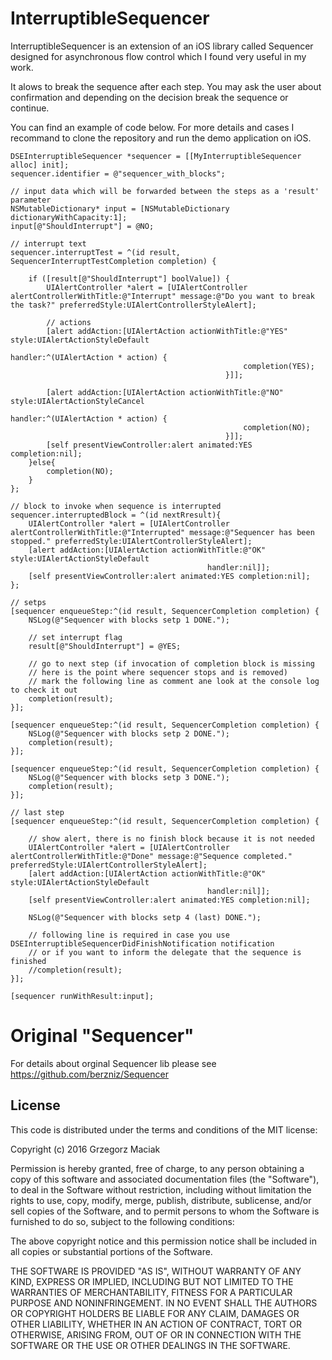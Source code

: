 InterruptibleSequencer
=========

InterruptibleSequencer is an extension of an iOS library called Sequencer designed for asynchronous flow control which I found very useful in my work.

It alows to break the sequence after each step.
You may ask the user about confirmation and depending on the decision break the sequence or continue.

You can find an example of code below.
For more details and cases I recommand to clone the repository and run the demo application on iOS.

```objc
DSEInterruptibleSequencer *sequencer = [[MyInterruptibleSequencer alloc] init];
sequencer.identifier = @"sequencer_with_blocks";

// input data which will be forwarded between the steps as a 'result' parameter
NSMutableDictionary* input = [NSMutableDictionary dictionaryWithCapacity:1];
input[@"ShouldInterrupt"] = @NO;

// interrupt text
sequencer.interruptTest = ^(id result, SequencerInterruptTestCompletion completion) {
    
    if ([result[@"ShouldInterrupt"] boolValue]) {
        UIAlertController *alert = [UIAlertController alertControllerWithTitle:@"Interrupt" message:@"Do you want to break the task?" preferredStyle:UIAlertControllerStyleAlert];
        
        // actions
        [alert addAction:[UIAlertAction actionWithTitle:@"YES" style:UIAlertActionStyleDefault
                                                handler:^(UIAlertAction * action) {
                                                    completion(YES);
                                                }]];
        
        [alert addAction:[UIAlertAction actionWithTitle:@"NO" style:UIAlertActionStyleCancel
                                                handler:^(UIAlertAction * action) {
                                                    completion(NO);
                                                }]];
        [self presentViewController:alert animated:YES completion:nil];
    }else{
        completion(NO);
    }
};

// block to invoke when sequence is interrupted
sequencer.interruptedBlock = ^(id nextRresult){
    UIAlertController *alert = [UIAlertController alertControllerWithTitle:@"Interrupted" message:@"Sequencer has been stopped." preferredStyle:UIAlertControllerStyleAlert];
    [alert addAction:[UIAlertAction actionWithTitle:@"OK" style:UIAlertActionStyleDefault
                                            handler:nil]];
    [self presentViewController:alert animated:YES completion:nil];
};

// setps
[sequencer enqueueStep:^(id result, SequencerCompletion completion) {
    NSLog(@"Sequencer with blocks setp 1 DONE.");
    
    // set interrupt flag
    result[@"ShouldInterrupt"] = @YES;
    
    // go to next step (if invocation of completion block is missing
    // here is the point where sequencer stops and is removed)
    // mark the following line as comment ane look at the console log to check it out
    completion(result);
}];

[sequencer enqueueStep:^(id result, SequencerCompletion completion) {
    NSLog(@"Sequencer with blocks setp 2 DONE.");
    completion(result);
}];

[sequencer enqueueStep:^(id result, SequencerCompletion completion) {
    NSLog(@"Sequencer with blocks setp 3 DONE.");
    completion(result);
}];

// last step
[sequencer enqueueStep:^(id result, SequencerCompletion completion) {
    
    // show alert, there is no finish block because it is not needed
    UIAlertController *alert = [UIAlertController alertControllerWithTitle:@"Done" message:@"Sequence completed." preferredStyle:UIAlertControllerStyleAlert];
    [alert addAction:[UIAlertAction actionWithTitle:@"OK" style:UIAlertActionStyleDefault
                                            handler:nil]];
    [self presentViewController:alert animated:YES completion:nil];
    
    NSLog(@"Sequencer with blocks setp 4 (last) DONE.");
    
    // following line is required in case you use DSEInterruptibleSequencerDidFinishNotification notification
    // or if you want to inform the delegate that the sequence is finished
    //completion(result);
}];

[sequencer runWithResult:input];
```

Original "Sequencer"
=========

For details about orginal Sequencer lib please see https://github.com/berzniz/Sequencer


## License

This code is distributed under the terms and conditions of the MIT license:

Copyright (c) 2016 Grzegorz Maciak

Permission is hereby granted, free of charge, to any person obtaining a copy
of this software and associated documentation files (the "Software"), to deal
in the Software without restriction, including without limitation the rights
to use, copy, modify, merge, publish, distribute, sublicense, and/or sell
copies of the Software, and to permit persons to whom the Software is
furnished to do so, subject to the following conditions:

The above copyright notice and this permission notice shall be included in
all copies or substantial portions of the Software.

THE SOFTWARE IS PROVIDED "AS IS", WITHOUT WARRANTY OF ANY KIND, EXPRESS OR
IMPLIED, INCLUDING BUT NOT LIMITED TO THE WARRANTIES OF MERCHANTABILITY,
FITNESS FOR A PARTICULAR PURPOSE AND NONINFRINGEMENT. IN NO EVENT SHALL THE
AUTHORS OR COPYRIGHT HOLDERS BE LIABLE FOR ANY CLAIM, DAMAGES OR OTHER
LIABILITY, WHETHER IN AN ACTION OF CONTRACT, TORT OR OTHERWISE, ARISING FROM,
OUT OF OR IN CONNECTION WITH THE SOFTWARE OR THE USE OR OTHER DEALINGS IN
THE SOFTWARE.
